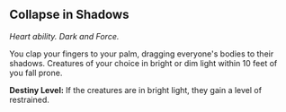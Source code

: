 ## Collapse in Shadows

_Heart ability. Dark and Force._

You clap your fingers to your palm, dragging everyone's bodies to their shadows. Creatures of your choice in bright or dim light within 10 feet of you fall prone.

**Destiny Level:**
If the creatures are in bright light, they gain a level of restrained.
